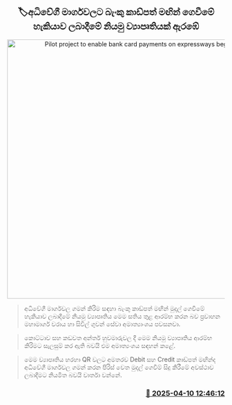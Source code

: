 <p align='center'><b><h2 align='center' title='Pilot project to enable bank card payments on expressways begins'>🏷අධිවේගී මාර්ගවලට බැංකු කාඩ්පත් මඟින් ගෙවීමේ හැකියාව ලබාදීමේ ​නියමු ව්‍යාපෘතියක් ඇරඹේ</h2></b></p>
<p align='center'><img src='https://helakuru.sgp1.cdn.digitaloceanspaces.com/esana/images/lib/highway-exsit.jpg' width='600' alt='Pilot project to enable bank card payments on expressways begins'></p>

> අධිවේගී මාර්ගවල ගමන් කිරිම සඳහා බැංකු කාඩ්පත් මඟින් මුදල් ගෙවීමේ හැකියාව ලබාදීමේ නියමු ව්‍යාපෘතිය මෙම සතිය තුළ ආරම්භ කරන බව ප්‍රවාහන මහාමාර්ග වරාය හා සිවිල් ගුවන් සේවා අමාත්‍යාංශය පවසනවා.

> කොට්ටාව සහ කඩවත අන්තර් හුවමාරුවල දී මෙම නියමු ව්‍යාපෘතිය ආරම්භ කිරිමට සැලසුම් කර ඇති බවයි එම අමාත්‍යංශය සඳහන් කළේ.

> මෙම ව්‍යාපෘතිය හරහා QR වලට අමතරව Debit සහ Credit කාඩ්පත් මඟින්ද අධිවේගී මාර්ගවල ගමන් කරන පිරිස් වෙත මුදල් ගෙවීම් සිදු කිරීමේ අවස්ථාව ලබාදීමට නියමිත බවයි වාර්තා වන්නේ.



<h3 align='right'><a href='https://www.helakuru.lk/esana/p/109152/'>📅 2025-04-10 12:46:12</a></h3>
